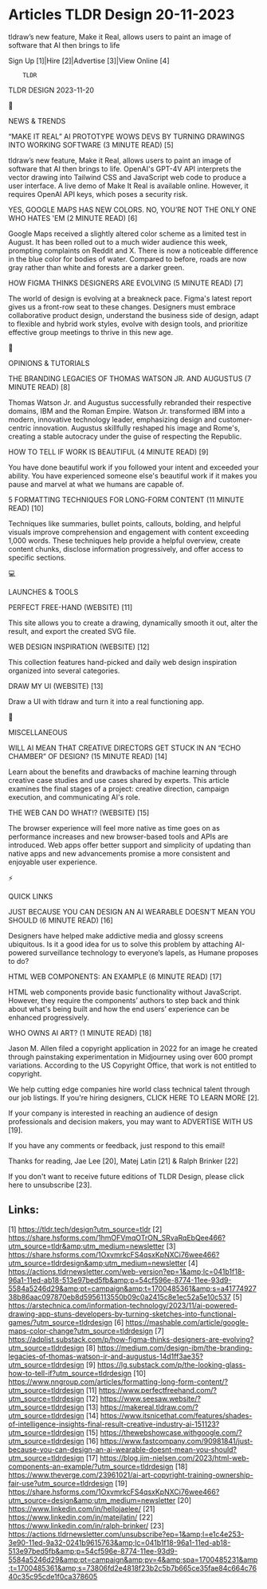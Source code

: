 # Articles TLDR Design 20-11-2023

tldraw’s new feature, Make it Real, allows users to paint an image
of software that AI then brings to life  

Sign Up [1]|Hire [2]|Advertise [3]|View Online [4] 

		TLDR 

TLDR DESIGN 2023-11-20

📱 

NEWS & TRENDS

 “MAKE IT REAL” AI PROTOTYPE WOWS DEVS BY TURNING DRAWINGS INTO
WORKING SOFTWARE (3 MINUTE READ) [5] 

 tldraw’s new feature, Make it Real, allows users to paint an image
of software that AI then brings to life. OpenAI's GPT-4V API
interprets the vector drawing into Tailwind CSS and JavaScript web
code to produce a user interface. A live demo of Make It Real is
available online. However, it requires OpenAI API keys, which poses a
security risk. 

 YES, GOOGLE MAPS HAS NEW COLORS. NO, YOU’RE NOT THE ONLY ONE WHO
HATES 'EM (2 MINUTE READ) [6] 

 Google Maps received a slightly altered color scheme as a limited
test in August. It has been rolled out to a much wider audience this
week, prompting complaints on Reddit and X. There is now a noticeable
difference in the blue color for bodies of water. Compared to before,
roads are now gray rather than white and forests are a darker green. 

 HOW FIGMA THINKS DESIGNERS ARE EVOLVING (5 MINUTE READ) [7] 

 The world of design is evolving at a breakneck pace. Figma's latest
report gives us a front-row seat to these changes. Designers must
embrace collaborative product design, understand the business side of
design, adapt to flexible and hybrid work styles, evolve with design
tools, and prioritize effective group meetings to thrive in this new
age. 

🚀 

OPINIONS & TUTORIALS

 THE BRANDING LEGACIES OF THOMAS WATSON JR. AND AUGUSTUS (7 MINUTE
READ) [8] 

 Thomas Watson Jr. and Augustus successfully rebranded their
respective domains, IBM and the Roman Empire. Watson Jr. transformed
IBM into a modern, innovative technology leader, emphasizing design
and customer-centric innovation. Augustus skillfully reshaped his
image and Rome's, creating a stable autocracy under the guise of
respecting the Republic. 

 HOW TO TELL IF WORK IS BEAUTIFUL (4 MINUTE READ) [9] 

 You have done beautiful work if you followed your intent and exceeded
your ability. You have experienced someone else's beautiful work if it
makes you pause and marvel at what we humans are capable of. 

 5 FORMATTING TECHNIQUES FOR LONG-FORM CONTENT (11 MINUTE READ) [10] 

 Techniques like summaries, bullet points, callouts, bolding, and
helpful visuals improve comprehension and engagement with content
exceeding 1,000 words. These techniques help provide a helpful
overview, create content chunks, disclose information progressively,
and offer access to specific sections. 

💻 

LAUNCHES & TOOLS

 PERFECT FREE-HAND (WEBSITE) [11] 

 This site allows you to create a drawing, dynamically smooth it out,
alter the result, and export the created SVG file. 

 WEB DESIGN INSPIRATION (WEBSITE) [12] 

 This collection features hand-picked and daily web design inspiration
organized into several categories. 

 DRAW MY UI (WEBSITE) [13] 

 Draw a UI with tldraw and turn it into a real functioning app. 

🎁 

MISCELLANEOUS

 WILL AI MEAN THAT CREATIVE DIRECTORS GET STUCK IN AN “ECHO
CHAMBER” OF DESIGN? (15 MINUTE READ) [14] 

 Learn about the benefits and drawbacks of machine learning through
creative case studies and use cases shared by experts. This article
examines the final stages of a project: creative direction, campaign
execution, and communicating AI's role. 

 THE WEB CAN DO WHAT!? (WEBSITE) [15] 

 The browser experience will feel more native as time goes on as
performance increases and new browser-based tools and APIs are
introduced. Web apps offer better support and simplicity of updating
than native apps and new advancements promise a more consistent and
enjoyable user experience. 

⚡ 

QUICK LINKS

 JUST BECAUSE YOU CAN DESIGN AN AI WEARABLE DOESN’T MEAN YOU SHOULD
(6 MINUTE READ) [16] 

 Designers have helped make addictive media and glossy screens
ubiquitous. Is it a good idea for us to solve this problem by
attaching AI-powered surveillance technology to everyone’s lapels,
as Humane proposes to do? 

 HTML WEB COMPONENTS: AN EXAMPLE (6 MINUTE READ) [17] 

 HTML web components provide basic functionality without JavaScript.
However, they require the components’ authors to step back and think
about what's being built and how the end users’ experience can be
enhanced progressively. 

 WHO OWNS AI ART? (1 MINUTE READ) [18] 

 Jason M. Allen filed a copyright application in 2022 for an image he
created through painstaking experimentation in Midjourney using over
600 prompt variations. According to the US Copyright Office, that work
is not entitled to copyright. 

 We help cutting edge companies hire world class technical talent
through our job listings. If you're hiring designers, CLICK HERE TO
LEARN MORE [2]. 

If your company is interested in reaching an audience of design
professionals and decision makers, you may want to ADVERTISE WITH US
[19]. 

If you have any comments or feedback, just respond to this email! 

Thanks for reading, 
Jae Lee [20], Matej Latin [21] & Ralph Brinker [22] 

If you don't want to receive future editions of TLDR Design,
please click here to unsubscribe [23]. 

 

Links:
------
[1] https://tldr.tech/design?utm_source=tldr
[2] https://share.hsforms.com/1hmOFVmqOTrON_SRvaRqEbQee466?utm_source=tldr&amp;utm_medium=newsletter
[3] https://share.hsforms.com/1OxvmrkcFS4qsxKpNXCi76wee466?utm_source=tldrdesign&amp;utm_medium=newsletter
[4] https://actions.tldrnewsletter.com/web-version?ep=1&amp;lc=041b1f18-96a1-11ed-ab18-513e97bed5fb&amp;p=54cf596e-8774-11ee-93d9-5584a5246d29&amp;pt=campaign&amp;t=1700485361&amp;s=a4177492738b86aac097870eb8d5956113550b09c0a2415c8e1ec52a5e10c537
[5] https://arstechnica.com/information-technology/2023/11/ai-powered-drawing-app-stuns-developers-by-turning-sketches-into-functional-games/?utm_source=tldrdesign
[6] https://mashable.com/article/google-maps-color-change?utm_source=tldrdesign
[7] https://adplist.substack.com/p/how-figma-thinks-designers-are-evolving?utm_source=tldrdesign
[8] https://medium.com/design-ibm/the-branding-legacies-of-thomas-watson-jr-and-augustus-14d1ff3ae35?utm_source=tldrdesign
[9] https://lg.substack.com/p/the-looking-glass-how-to-tell-if?utm_source=tldrdesign
[10] https://www.nngroup.com/articles/formatting-long-form-content/?utm_source=tldrdesign
[11] https://www.perfectfreehand.com/?utm_source=tldrdesign
[12] https://www.seesaw.website/?utm_source=tldrdesign
[13] https://makereal.tldraw.com/?utm_source=tldrdesign
[14] https://www.itsnicethat.com/features/shades-of-intelligence-insights-final-result-creative-industry-ai-151123?utm_source=tldrdesign
[15] https://thewebshowcase.withgoogle.com/?utm_source=tldrdesign
[16] https://www.fastcompany.com/90981841/just-because-you-can-design-an-ai-wearable-doesnt-mean-you-should?utm_source=tldrdesign
[17] https://blog.jim-nielsen.com/2023/html-web-components-an-example/?utm_source=tldrdesign
[18] https://www.theverge.com/23961021/ai-art-copyright-training-ownership-fair-use?utm_source=tldrdesign
[19] https://share.hsforms.com/1OxvmrkcFS4qsxKpNXCi76wee466?utm_source=design&amp;utm_medium=newsletter
[20] https://www.linkedin.com/in/hellojaelee/
[21] https://www.linkedin.com/in/matejlatin/
[22] https://www.linkedin.com/in/ralph-brinker/
[23] https://actions.tldrnewsletter.com/unsubscribe?ep=1&amp;l=e1c4e253-3e90-11ed-9a32-0241b9615763&amp;lc=041b1f18-96a1-11ed-ab18-513e97bed5fb&amp;p=54cf596e-8774-11ee-93d9-5584a5246d29&amp;pt=campaign&amp;pv=4&amp;spa=1700485231&amp;t=1700485361&amp;s=73806fd2e4818f23b2c5b7b665ce35fae84c664c7640c35c95cde1f0ca378605